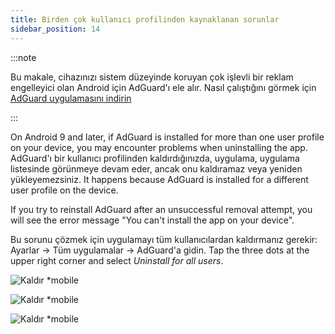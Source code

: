 ```yaml
---
title: Birden çok kullanıcı profilinden kaynaklanan sorunlar
sidebar_position: 14
---
```


:::note

Bu makale, cihazınızı sistem düzeyinde koruyan çok işlevli bir reklam engelleyici olan Android için AdGuard'ı ele alır. Nasıl çalıştığını görmek için [AdGuard uygulamasını indirin](https://adguard.com/download.html?auto=true)

:::

On Android 9 and later, if AdGuard is installed for more than one user profile on your device, you may encounter problems when uninstalling the app. AdGuard'ı bir kullanıcı profilinden kaldırdığınızda, uygulama, uygulama listesinde görünmeye devam eder, ancak onu kaldıramaz veya yeniden yükleyemezsiniz. It happens because AdGuard is installed for a different user profile on the device.

If you try to reinstall AdGuard after an unsuccessful removal attempt, you will see the error message "You can't install the app on your device".

Bu sorunu çözmek için uygulamayı tüm kullanıcılardan kaldırmanız gerekir: Ayarlar → Tüm uygulamalar → AdGuard'a gidin. Tap the three dots at the upper right corner and select *Uninstall for all users*.

![Kaldır *mobile](https://cdn.adtidy.org/public/Adguard/kb/android/multiple_users/uninst_en.png)

![Kaldır *mobile](https://cdn.adtidy.org/public/Adguard/kb/android/multiple_users/uninst2_en.png)

![Kaldır *mobile](https://cdn.adtidy.org/content/kb/ad_blocker/android/solving_problems/multiple-profiles-issue/uninst3_en.png)
